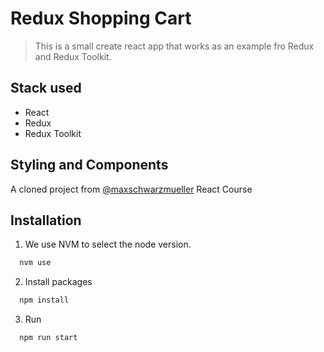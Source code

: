 # Redux Shopping Cart
> This is a small create react app that works as an example fro Redux and Redux Toolkit.

## Stack used
- React
- Redux
- Redux Toolkit

## Styling and Components 

A cloned project from [@maxschwarzmueller](https://www.github.com/maxschwarzmueller) React Course

## Installation

1) We use NVM to select the node version.

```javascript
  nvm use
```

2) Install packages
```javascript
  npm install
```

3) Run
```javascript
  npm run start
```